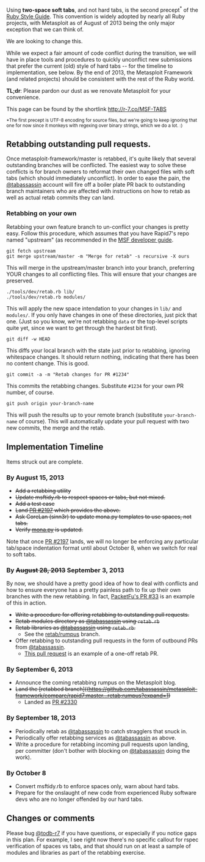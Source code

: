 Using **two-space soft tabs**, and not hard tabs, is the second precept<sup>*</sup> of the [Ruby Style Guide](https://github.com/bbatsov/ruby-style-guide#source-code-layout). This convention is widely adopted by nearly all Ruby projects, with Metasploit as of August of 2013 being the only major exception that we can think of.

We are looking to change this.

While we expect a fair amount of code conflict during the transition, we will have in place tools and procedures to quickly unconflict new submissions that prefer the current (old) style of hard tabs -- for the timeline to implementation, see below. By the end of 2013, the Metasploit Framework (and related projects) should be consistent with the rest of the Ruby world.

**TL;dr**: Please pardon our dust as we renovate Metasploit for your convenience.

This page can be found by the shortlink http://r-7.co/MSF-TABS

 <sup>*The first precept is UTF-8 encoding for source files, but we're going to keep ignoring that one for now since it monkeys with regexing over binary strings, which we do a lot. :)</sup>

## Retabbing outstanding pull requests.

Once metasploit-framework/master is retabbed, it's quite likely that several outstanding branches will be conflicted. The easiest way to solve these conflicts is for branch owners to reformat their own changed files with soft tabs (which should immediately unconflict). In order to ease the pain, the [@tabassassin](https://github.com/tabassassin) account will fire off a boiler plate PR back to outstanding branch maintainers who are affected with instructions on how to retab as well as actual retab commits they can land.

### Retabbing on your own

Retabbing your own feature branch to un-conflict your changes is pretty easy. Follow this procedure, which assumes that you have Rapid7's repo named "upstream" (as recommended in the [MSF developer guide](https://github.com/rapid7/metasploit-framework/wiki/Setting-Up-a-Metasploit-Development-Environment#check-out-the-upstream-master-branch).


````
git fetch upstream
git merge upstream/master -m "Merge for retab" -s recursive -X ours
````

This will merge in the upstream/master branch into your branch, preferring YOUR changes to all conflicting files. This will ensure that your changes are preserved.

````
./tools/dev/retab.rb lib/
./tools/dev/retab.rb modules/
````

This will apply the new space intendation to your changes in `lib/` and `modules/`. If you only have changes in one of these directories, just pick that one. (Just so you know, we're not retabbing `data` or the top-level scripts quite yet, since we want to get through the hardest bit first).

````
git diff -w HEAD
`````

This diffs your local branch with the state just prior to retabbing, ignoring whitespace changes. It should return nothing, indicating that there has been no content change. This is good.

````
git commit -a -m "Retab changes for PR #1234"
````

This commits the retabbing changes. Substitute `#1234` for your own PR number, of course.

````
git push origin your-branch-name
````

This will push the results up to your remote branch (substitute `your-branch-name` of course). This will automatically update your pull request with two new commits, the merge and the retab.

## Implementation Timeline

Items struck out are complete.

### By August 15, 2013
 - ~~Add a retabbing utility~~
 - ~~Update msftidy.rb to respect spaces or tabs, but not mixed.~~
 - ~~Add a test case~~
 - ~~Land [PR #2197](https://github.com/rapid7/metasploit-framework/pull/2197) which provides the above.~~
 - ~~Ask CoreLan (sinn3r) to update mona.py templates to use spaces, not tabs.~~
 - ~~Verify [mona.py](http://redmine.corelan.be/projects/mona) is updated.~~

Note that once [PR #2197](https://github.com/rapid7/metasploit-framework/pull/2197) lands, we will no longer be enforcing any particular tab/space indentation format until about October 8, when we switch for real to soft tabs.

### By ~~August 28, 2013~~ September 3, 2013

By now, we should have a pretty good idea of how to deal with conflicts and how to ensure everyone has a pretty painless path to fix up their own branches with the new retabbing. In fact, [PacketFu's PR #33](https://github.com/todb/packetfu/pull/33) is an example of this in action.

 - ~~Write a procedure for offering retabbing to outstanding pull requests.~~
 - ~~Retab modules directory as [@tabassassin](https://github.com/tabassassin) using `retab.rb`~~
 - ~~Retab libraries as [@tabassassin](https://github.com/tabassassin) using `retab.rb`.~~
    * See the [retab/rumpus](https://github.com/tabassassin/metasploit-framework/compare/rapid7:master...retab;rumpus?expand=1) branch.
 - Offer retabbing to outstanding pull requests in the form of outbound PRs from [@tabassassin](https://github.com/tabassassin).
    * [This pull request](https://github.com/dmaloney-r7/metasploit-framework/pull/8) is an example of a one-off retab PR.

### By September 6, 2013
  - Announce the coming retabbing rumpus on the Metasploit blog.
  - ~~Land the [retabbed branch]((https://github.com/tabassassin/metasploit-framework/compare/rapid7:master...retab;rumpus?expand=1)~~
    * Landed as [PR #2330](https://github.com/rapid7/metasploit-framework/pull/2330)

### By September 18, 2013
 - Periodically retab as [@tabassassin](https://github.com/tabassassin) to catch stragglers that snuck in.
 - Periodically offer retabbing services as [@tabassassin](https://github.com/tabassassin) as above.
 - Write a procedure for retabbing incoming pull requests upon landing, per committer (don't bother with blocking on [@tabassassin](https://github.com/tabassassin) doing the work).

### By October 8
 - Convert msftidy.rb to enforce spaces only, warn about hard tabs.
 - Prepare for the onslaught of new code from experienced Ruby software devs who are no longer offended by our hard tabs.

## Changes or comments

Please bug [@todb-r7](https://github.com/todb-r7) if you have questions, or especially if you notice gaps in this plan. For example, I see right now there's no specific callout for rspec verification of spaces vs tabs, and that should run on at least a sample of modules and libraries as part of the retabbing exercise.